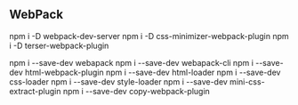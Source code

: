 ## WebPack

npm i -D webpack-dev-server
npm i -D css-minimizer-webpack-plugin
npm i -D terser-webpack-plugin

npm i --save-dev webapack
npm i --save-dev webapack-cli
npm i --save-dev html-webpack-plugin
npm i --save-dev html-loader
npm i --save-dev css-loader
npm i --save-dev style-loader
npm i --save-dev mini-css-extract-plugin
npm i --save-dev copy-webpack-plugin

<!-- css minimizer -->
